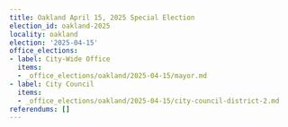 ```yaml
---
title: Oakland April 15, 2025 Special Election
election_id: oakland-2025
locality: oakland
election: '2025-04-15'
office_elections:
- label: City-Wide Office
  items:
  - _office_elections/oakland/2025-04-15/mayor.md
- label: City Council
  items:
  - _office_elections/oakland/2025-04-15/city-council-district-2.md
referendums: []
---
```

